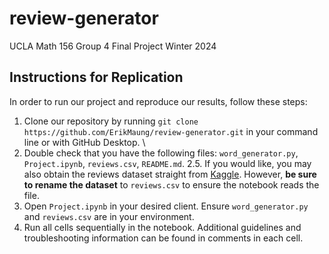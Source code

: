 # review-generator
UCLA Math 156 Group 4 Final Project Winter 2024

## Instructions for Replication
In order to run our project and reproduce our results, follow these steps:
1. Clone our repository by running `git clone https://github.com/ErikMaung/review-generator.git` in your command line or with GitHub Desktop. \
2. Double check that you have the following files: `word_generator.py`, `Project.ipynb`, `reviews.csv`, `README.md`.
2.5. If you would like, you may also obtain the reviews dataset straight from [Kaggle](https://www.kaggle.com/datasets/lakshmi25npathi/imdb-dataset-of-50k-movie-reviews). However, **be sure to rename the dataset** to `reviews.csv` to ensure the notebook reads the file.
3. Open `Project.ipynb` in your desired client. Ensure `word_generator.py` and `reviews.csv` are in your environment.
4. Run all cells sequentially in the notebook. Additional guidelines and troubleshooting information can be found in comments in each cell.
